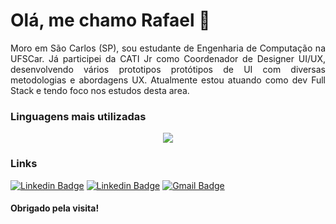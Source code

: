 <h1> Olá, me chamo Rafael 👋 </h1>

<p style="text-align: justify"> Moro em São Carlos (SP), sou estudante de Engenharia de Computação na UFSCar. Já participei da CATI Jr como Coordenador de Designer UI/UX, desenvolvendo vários prototipos protótipos de UI com diversas metodologias e abordagens UX. Atualmente estou atuando como dev Full Stack e tendo foco nos estudos desta area. </p>

<h3> Linguagens mais utilizadas </h3>

<div align="center">
 <img src="https://github-readme-stats.vercel.app/api/top-langs/?username=rafa-tm&layout=compact&count_private=true&show_icons=true&theme=nord"/>  
</div>

<h3> Links </h3>

[![Linkedin Badge](https://img.shields.io/badge/-LinkedIn-blue?style=for-the-badge&logo=Linkedin&logoColor=white&link=https://www.linkedin.com/in/rafaelturyminatel/)](https://www.linkedin.com/in/rafaelturyminatel/)
[![Linkedin Badge](https://img.shields.io/badge/-Behance-blue?style=for-the-badge&logo=behance&logoColor=white&https://www.behance.net/rafaeltury)](https://www.behance.net/rafaeltury)
[![Gmail Badge](https://img.shields.io/badge/-Gmail-c14438?style=for-the-badge&logo=Gmail&logoColor=white&link=mailto:rafaelturyminatel@gmail.com)](mailto:rafaelturyminatel@gmail.com)

<h4> Obrigado pela visita! </h4>
